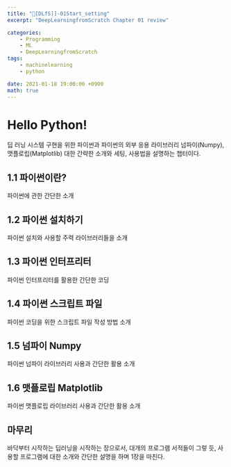 ```yaml
---
title: "📝[DLfS]]-01Start_setting"
excerpt: "DeepLearningfromScratch Chapter 01 review"

categories:
    - Programming
    - ML
    - DeepLearningfromScratch
tags:
    - machinelearning
    - python

date: 2021-01-18 19:00:00 +0900
math: true
---
```

# Hello Python!

딥 러닝 시스템 구현을 위한 파이썬과 파이썬의 외부 응용 라이브러리 넘파이(Numpy), 맷플로립(Matplotlib) 대한 간략한 소개와 세팅, 사용법을 설명하는 챕터이다.

## 1.1 파이썬이란?
파이썬에 관한 간단한 소개

## 1.2 파이썬 설치하기
파이썬 설치와 사용할 주력 라이브러리들을 소개

## 1.3 파이썬 인터프리터
파이썬 인터프리터를 활용한 간단한 코딩

## 1.4 파이썬 스크립트 파일
파이썬 코딩을 위한 스크립트 파일 작성 방법 소개

## 1.5 넘파이 Numpy
파이썬 넘파이 라이브러리 사용과 간단한 활용 소개

## 1.6 맷플로립 Matplotlib
파이썬 맷플로립 라이브러리 사용과 간단한 활용 소개

## 마무리
바닥부터 시작하는 딥러닝을 시작하는 장으로서, 대개의 프로그램 서적들이 그렇 듯, 사용할 프로그램에 대한 소개와 간단한 설명을 하며 1장을 마친다.